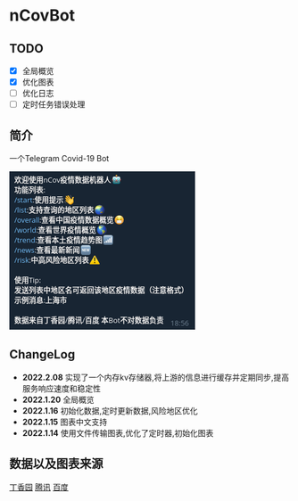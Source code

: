 # nCovBot

## TODO

- [x] 全局概览
- [x] 优化图表
- [ ] 优化日志
- [ ] 定时任务错误处理

## 简介

一个Telegram Covid-19 Bot

![nCovBot](https://github.com/varz1/pics/blob/master/bot.png?raw=true)

## ChangeLog
- **2022.2.08** 实现了一个内存kv存储器,将上游的信息进行缓存并定期同步,提高服务响应速度和稳定性
- **2022.1.20** 全局概览
- **2022.1.16** 初始化数据,定时更新数据,风险地区优化
- **2022.1.15** 图表中文支持
- **2022.1.14** 使用文件传输图表,优化了定时器,初始化图表

## 数据以及图表来源

[丁香园](https://github.com/BlankerL/DXY-COVID-19-Data)
[腾讯](https://news.qq.com/zt2020/page/feiyan.htm#/)
[百度](https://voice.baidu.com/act/newpneumonia/newpneumonia)